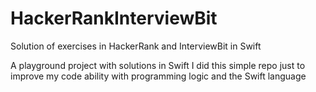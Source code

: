 # HackerRankInterviewBit
Solution of exercises in HackerRank and InterviewBit in Swift

A playground project with solutions in Swift
I did this simple repo just to improve my code ability with programming logic and the Swift language
